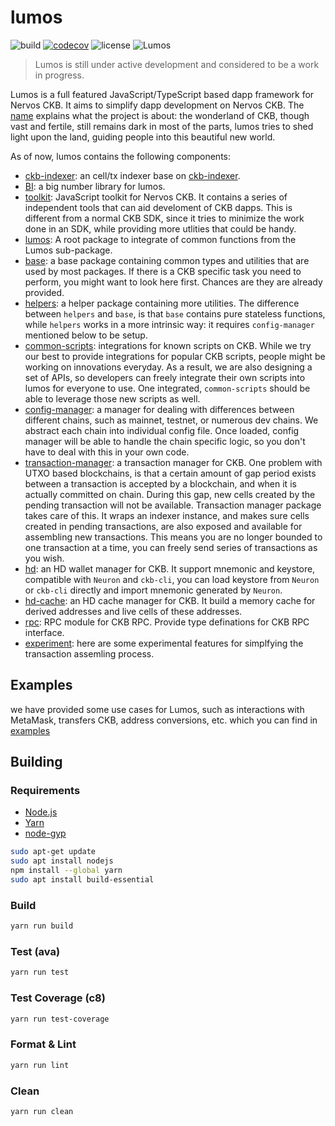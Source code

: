 # lumos

![build](https://github.com/nervosnetwork/lumos/actions/workflows/github-ci.yaml/badge.svg)
[![codecov](https://codecov.io/gh/nervosnetwork/lumos/branch/develop/graph/badge.svg?token=6WJJOOMD2F)](https://codecov.io/gh/nervosnetwork/lumos)
![license](https://img.shields.io/github/license/nervosnetwork/lumos)
![Lumos](./assets/lumos.jpg)

> Lumos is still under active development and considered to be a work in progress.

Lumos is a full featured JavaScript/TypeScript based dapp framework for Nervos CKB. It aims to simplify dapp development on Nervos CKB. The [name](https://harrypotter.fandom.com/wiki/Lumos_Maxima) explains what the project is about: the wonderland of CKB, though vast and fertile, still remains dark in most of the parts, lumos tries to shed light upon the land, guiding people into this beautiful new world.

As of now, lumos contains the following components:

- [ckb-indexer](./packages/ckb-indexer): an cell/tx indexer base on [ckb-indexer](https://github.com/nervosnetwork/ckb-indexer).
- [BI](./packages/bi): a big number library for lumos.
- [toolkit](./packages/toolkit): JavaScript toolkit for Nervos CKB. It contains a series of independent tools that can aid develoment of CKB dapps. This is different from a normal CKB SDK, since it tries to minimize the work done in an SDK, while providing more utlities that could be handy.
- [lumos](./packages/lumos): A root package to integrate of common functions from the Lumos sub-package.
- [base](./packages/base): a base package containing common types and utilities that are used by most packages. If there is a CKB specific task you need to perform, you might want to look here first. Chances are they are already provided.
- [helpers](./packages/helpers): a helper package containing more utilities. The difference between `helpers` and `base`, is that `base` contains pure stateless functions, while `helpers` works in a more intrinsic way: it requires `config-manager` mentioned below to be setup.
- [common-scripts](./packages/common-scripts): integrations for known scripts on CKB. While we try our best to provide integrations for popular CKB scripts, people might be working on innovations everyday. As a result, we are also designing a set of APIs, so developers can freely integrate their own scripts into lumos for everyone to use. One integrated, `common-scripts` should be able to leverage those new scripts as well.
- [config-manager](./packages/config-manager): a manager for dealing with differences between different chains, such as mainnet, testnet, or numerous dev chains. We abstract each chain into individual config file. Once loaded, config manager will be able to handle the chain specific logic, so you don't have to deal with this in your own code.
- [transaction-manager](./packages/transaction-manager): a transaction manager for CKB. One problem with UTXO based blockchains, is that a certain amount of gap period exists between a transaction is accepted by a blockchain, and when it is actually committed on chain. During this gap, new cells created by the pending transaction will not be available. Transaction manager package takes care of this. It wraps an indexer instance, and makes sure cells created in pending transactions, are also exposed and available for assembling new transactions. This means you are no longer bounded to one transaction at a time, you can freely send series of transactions as you wish.
- [hd](./packages/hd): an HD wallet manager for CKB. It support mnemonic and keystore, compatible with `Neuron` and `ckb-cli`, you can load keystore from `Neuron` or `ckb-cli` directly and import mnemonic generated by `Neuron`.
- [hd-cache](./packages/hd-cache): an HD cache manager for CKB. It build a memory cache for derived addresses and live cells of these addresses.
- [rpc](./packages/rpc): RPC module for CKB RPC. Provide type definations for CKB RPC interface.
- [experiment](./packages/experiment): here are some experimental features for simplfying the transaction assemling process.

## Examples

we have provided some use cases for Lumos, such as interactions with MetaMask, transfers CKB, address conversions, etc. which you can find in [examples](./examples)

## Building

### Requirements

- [Node.js](https://nodejs.org)
- [Yarn](https://yarnpkg.com/)
- [node-gyp](https://github.com/nodejs/node-gyp)

```bash
sudo apt-get update
sudo apt install nodejs
npm install --global yarn
sudo apt install build-essential
```

### Build

```bash
yarn run build
```

### Test (ava)

```bash
yarn run test
```

### Test Coverage (c8)

```bash
yarn run test-coverage
```

### Format & Lint

```bash
yarn run lint
```

### Clean

```bash
yarn run clean
```
